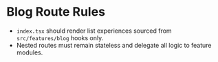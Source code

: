 # Blog Route Rules

- `index.tsx` should render list experiences sourced from `src/features/blog` hooks only.
- Nested routes must remain stateless and delegate all logic to feature modules.
